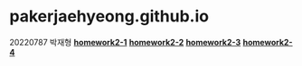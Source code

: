 # pakerjaehyeong.github.io
20220787  박재형
[**homework2-1**](https://pakerjaehyeong.github.io/homework2-1.html)
[**homework2-2**](https://pakerjaehyeong.github.io/homework2-2.html)
[**homework2-3**](https://pakerjaehyeong.github.io/homework2-3.html)
[**homework2-4**](https://pakerjaehyeong.github.io/homework2-4.html)
